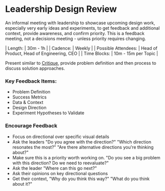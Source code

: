 # Leadership Design Review
An informal meeting with leadership to showcase upcoming design work, especially very early ideas and experiments, to get feedback and additional context, provide awareness, and confirm priority. This is a feedback meeting, not a decisions meeting - unless priority requires changing.

| Length: | 30m - 1h |
| Cadence: | Weekly |
| Possible Attendees: | Head of Product, Head of Engineering, CEO |
| Time Blocks: | 10m - 15m per Topic |

Present similar to [Critique](critique.md), provide problem definition and then process to discuss solution approaches. 

### Key Feedback Items:
- Problem Definition
- Success Metrics
- Data & Context
- Design Direction
- Experiment Hypotheses to Validate

### Encourage Feedback
- Focus on directional over specific visual details
- Ask the leaders "Do you agree with the direction?" "Which direction resonates the most?" "Are there alternative directions you're thinking about?"
- Make sure this is a priority worth working on. "Do you see a big problem with this direction? Do we need to reevaluate?"
- Ask the leader "Where can this go next?"
- Ask their opinions on key directional questions
- Get their context, "Why do you think this way?" "What do you think about it?"